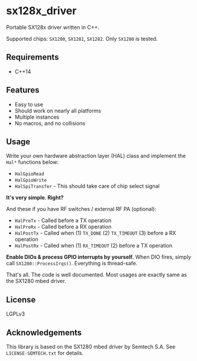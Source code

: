 # sx128x_driver
Portable SX128x driver written in C++.

Supported chips: `SX1280`, `SX1281`, `SX1282`. Only `SX1280` is tested.

## Requirements
- C++14

## Features
- Easy to use
- Should work on nearly all platforms
- Multiple instances
- No macros, and no collisions

## Usage

Write your own hardware abstraction layer (HAL) class and implement the `Hal*` functions below:

- `HalGpioRead`
- `HalGpioWrite`
- `HalSpiTransfer` - This should take care of chip select signal

**It's very simple. Right?**

And these if you have RF switches / external RF PA (optional): 

- `HalPreTx` - Called before a TX operation
- `HalPreRx` - Called before a RX operation
- `HalPostTx` - Called when (1) `TX_DONE` (2) `TX_TIMEOUT` (3) before a RX operation
- `HalPostRx` - Called when (1) `RX_TIMEOUT` (2) before a TX operation


**Enable DIOs & process GPIO interrupts by yourself.** When DIO fires, simply call `SX1280::ProcessIrqs()`. Everything is thread-safe.
 
That's all. The code is well documented. Most usages are exactly same as the SX1280 mbed driver.

## License
LGPLv3

## Acknowledgements
This library is based on the SX1280 mbed driver by Semtech S.A. See `LICENSE-SEMTECH.txt` for details.